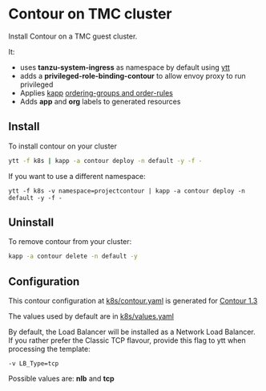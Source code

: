 # Contour on TMC cluster
Install Contour on a TMC guest cluster.

It:
- uses **tanzu-system-ingress** as namespace by default using [ytt](https://get-ytt.io/)
- adds a **privileged-role-binding-contour** to allow envoy proxy to run privileged
- Applies [kapp](https://get-kapp.io/) [ordering-groups and order-rules](https://github.com/k14s/kapp/blob/master/docs/apply-ordering.md)
- Adds **app** and **org** labels to generated resources

## Install
To install contour on your cluster

```bash
ytt -f k8s | kapp -a contour deploy -n default -y -f -
```

If you want to use a different namespace:

```
ytt -f k8s -v namespace=projectcontour | kapp -a contour deploy -n default -y -f -
```


## Uninstall
To remove contour from your cluster:

```bash
kapp -a contour delete -n default -y
```

## Configuration
This contour configuration at [k8s/contour.yaml](k8s/contour.yaml) is generated for [Contour 1.3](https://raw.githubusercontent.com/projectcontour/contour/release-1.3/examples/render/contour.yaml)

The values used by default are in [k8s/values.yaml](k8s/values.yaml)

By default, the Load Balancer will be installed as a Network Load Balancer. If you rather prefer the Classic TCP flavour, provide this flag to ytt when processing the template:

```
-v LB_Type=tcp
```

Possible values are: **nlb** and **tcp**